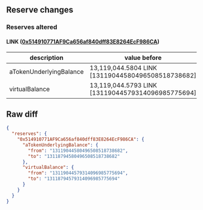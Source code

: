 ## Reserve changes

### Reserves altered

#### LINK ([0x514910771AF9Ca656af840dff83E8264EcF986CA](https://etherscan.io/address/0x514910771AF9Ca656af840dff83E8264EcF986CA))

| description | value before | value after |
| --- | --- | --- |
| aTokenUnderlyingBalance | 13,119,044.5804 LINK [13119044580496508518738682] | 13,118,794.5804 LINK [13118794580496508518738682] |
| virtualBalance | 13,119,044.5793 LINK [13119044579314096985775694] | 13,118,794.5793 LINK [13118794579314096985775694] |


## Raw diff

```json
{
  "reserves": {
    "0x514910771AF9Ca656af840dff83E8264EcF986CA": {
      "aTokenUnderlyingBalance": {
        "from": "13119044580496508518738682",
        "to": "13118794580496508518738682"
      },
      "virtualBalance": {
        "from": "13119044579314096985775694",
        "to": "13118794579314096985775694"
      }
    }
  }
}
```